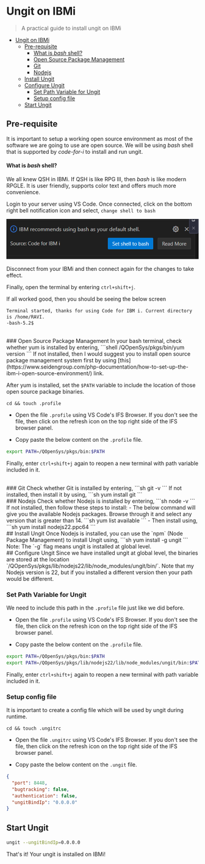 # Ungit on IBMi

> A practical guide to install ungit on IBMi

- [Ungit on IBMi](#ungit-on-ibmi)
  - [Pre-requisite](#pre-requisite)
      - [What is *bash* shell?](#what-is-bash-shell)
    - [Open Source Package Management](#open-source-package-management)
    - [Git](#git)
    - [Nodejs](#nodejs)
  - [Install Ungit](#install-ungit)
  - [Configure Ungit](#configure-ungit)
      - [Set Path Variable for Ungit](#set-path-variable-for-ungit)
      - [Setup config file](#setup-config-file)
  - [Start Ungit](#start-ungit)


## Pre-requisite
It is important to setup a working open source environment as most of the software we are going to use are open source. 
We will be using *bash* shell that is supported by *code-for-i* to install and run ungit.

#### What is *bash* shell?
We all knew QSH in IBMi. If QSH is like RPG III, then *bash* is like modern RPGLE. It is user friendly, supports color text and offers much more convenience. 

Login to your server using VS Code. Once connected, click on the bottom right bell notification icon and select, `change shell to bash` 

![bash](https://raw.githubusercontent.com/ravisankar-PIO/devopsonibmi/advanced/images/bash.png)

Disconnect from your IBMi and then connect again for the changes to take effect.

Finally, open the terminal by entering `ctrl+shift+j`. 

If all worked good, then you should be seeing the below screen
```
Terminal started, thanks for using Code for IBM i. Current directory is /home/RAVI.
-bash-5.2$ 
```

<br>
### Open Source Package Management
In your bash terminal, check whether yum is installed by entering,
```shell
/QOpenSys/pkgs/bin/yum version
```
If not installed, then I would suggest you to install open source package management system first by using [this](https://www.seidengroup.com/php-documentation/how-to-set-up-the-ibm-i-open-source-environment/) link.

After yum is installed, set the `$PATH` variable to include the location of those open source package binaries. 

```shell
cd && touch .profile
```

- Open the file `.profile` using VS Code's IFS Browser. If you don't see the file, then click on the refresh icon on the top right side of the IFS browser panel.
    
- Copy paste the below content on the `.profile` file.


```bash
export PATH=/QOpenSys/pkgs/bin:$PATH
```
Finally, enter `ctrl+shift+j` again to reopen a new terminal with path variable included in it. 

<br>
### Git 
Check whether Git is installed by entering,
```sh
git -v
```
If not installed, then install it by using,
```sh
yum install git
```

<br>
### Nodejs
Check whether Nodejs is installed by entering,
```sh
node -v
```
If not installed, then follow these steps to install:
- The below command will give you the available Nodejs packages. Browse through it and select any version that is greater than 14. 
  ```sh
  yum list available
  ```
- Then install using,
  ```sh
  yum install nodejs22.ppc64
  ```

<br>
## Install Ungit
Once Nodejs is installed, you can use the `npm` (Node Package Management) to install Ungit using,
```sh
yum install -g ungit
```
Note: The `-g` flag means ungit is installed at global level. 

<br>
## Configure Ungit
Since we have installed ungit at global level, the binaries are stored at the location `/QOpenSys/pkgs/lib/nodejs22/lib/node_modules/ungit/bin/`. Note that my Nodejs version is 22, but if you installed a different version then your path would be different.

### Set Path Variable for Ungit
We need to include this path in the `.profile` file just like we did before.


- Open the file `.profile` using VS Code's IFS Browser. If you don't see the file, then click on the refresh icon on the top right side of the IFS browser panel.
    
- Copy paste the below content on the `.profile` file.


```bash
export PATH=/QOpenSys/pkgs/bin:$PATH
export PATH=/QOpenSys/pkgs/lib/nodejs22/lib/node_modules/ungit/bin:$PATH
```
Finally, enter `ctrl+shift+j` again to reopen a new terminal with path variable included in it. 

### Setup config file
It is important to create a config file which will be used by ungit during runtime. 
```shell
cd && touch .ungitrc
```

- Open the file `.ungitrc` using VS Code's IFS Browser. If you don't see the file, then click on the refresh icon on the top right side of the IFS browser panel.
    
- Copy paste the below content on the `.ungit` file.


```json
{
  "port": 8448,
  "bugtracking": false,
  "authentication": false,
  "ungitBindIp": "0.0.0.0"
}
```

## Start Ungit

```sh
ungit --ungitBindIp=0.0.0.0
```
That's it! Your ungit is installed on IBMi!
